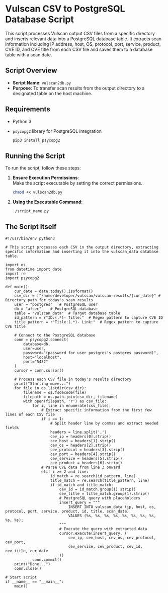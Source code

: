 # Vulscan CSV to PostgreSQL Database Script

This script processes Vulscan output CSV files from a specific directory and inserts relevant data into a PostgreSQL database table. It extracts scan information including IP address, host, OS, protocol, port, service, product, CVE ID, and CVE title from each CSV file and saves them to a database table with a scan date.

## Script Overview

- **Script Name**: `vulscan2db.py`
- **Purpose**: To transfer scan results from the output directory to a designated table on the host machine.

## Requirements

- Python 3
- `psycopg2` library for PostgreSQL integration

   ```bash
   pip3 install psycopg2
   ```

## Running the Script

To run the script, follow these steps:

1. **Ensure Execution Permissions**:  
   Make the script executable by setting the correct permissions.

   ```bash
   chmod +x vulscan2db.py
   ```
2. **Using the Executable Command**:  

   ```bash
   ./script_name.py
   ```

## The Script Itself

```python3
#!/usr/bin/env python3

# This script processes each CSV in the output directory, extracting specific information and inserting it into the vulscan_data database table.

import os
from datetime import date
import re
import psycopg2

def main():
    cur_date = date.today().isoformat()
    csv_dir = f"/home/developer/vulscan/vulscan-results/{cur_date}" # Directory path for today's scan results
    user = "postgres"   # PostgreSQL user
    db = "afsec"    # PostgreSQL database
    table = "vulscan_data"  # Target database table
    id_pattern = r"ID:(.*)- Title:"  # Regex pattern to capture CVE ID
    title_pattern = r"Title:(.*)- Link:"  # Regex pattern to capture CVE title

    # Connect to the PostgreSQL database
    conn = psycopg2.connect(
        database=db,
        user=user,
        password="(password for user postgres's postgres password)",
        host="localhost",
        port="5432"
    )
    cursor = conn.cursor()

    # Process each CSV file in today's results directory
    print("Starting move...")
    for file in os.listdir(csv_dir):
        filename = os.fsdecode(file)
        filepath = os.path.join(csv_dir, filename)
        with open(filepath, 'r') as csv_file:
            for i, line in enumerate(csv_file):
                # Extract specific information from the first few lines of each CSV file
                if i == 1:
                    # Split header line by commas and extract needed fields
                    headers = line.split(',')
                    cev_ip = headers[0].strip()
                    cev_host = headers[1].strip()
                    cev_os = headers[2].strip()
                    cev_protocol = headers[3].strip()
                    cev_port = headers[4].strip()
                    cev_service = headers[5].strip()
                    cev_product = headers[6].strip()
                # Parse CVE data from line 3 onward
                elif i >= 2 and line:
                    id_match = re.search(id_pattern, line)
                    title_match = re.search(title_pattern, line)
                    if id_match and title_match:
                        cev_id = id_match.group(1).strip()
                        cev_title = title_match.group(1).strip()
                        # PostgreSQL query with placeholders
                        insert_query = """
                            INSERT INTO vulscan_data (ip, host, os, protocol, port, service, product, id, title, scan_date)
                            VALUES (%s, %s, %s, %s, %s, %s, %s, %s, %s, %s);
                        """
                        # Execute the query with extracted data
                        cursor.execute(insert_query, (
                            cev_ip, cev_host, cev_os, cev_protocol, cev_port,
                            cev_service, cev_product, cev_id, cev_title, cur_date
                        ))
            conn.commit()
    print("Done...")
    conn.close()

# Start script
if __name__ == "__main__":
    main()
```